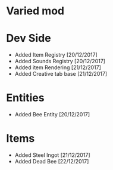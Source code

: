 # Varied mod

# Dev Side
* Added Item Registry [20/12/2017]
* Added Sounds Registry [20/12/2017]
* Added item Rendering [21/12/2017]
* Added Creative tab base [21/12/2017]

# Entities
* Added Bee Entity [20/12/2017]

# Items
* Added Steel Ingot [21/12/2017]
* Added Dead Bee [22/12/2017]
